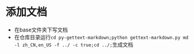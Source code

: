 # 添加文档
- 在base文件夹下写文档
- 在仓库目录运行`cd py-gettext-markdown;python gettext-markdown.py md -l zh_CN,en_US -f ../ -c true;cd ../;`生成文档

